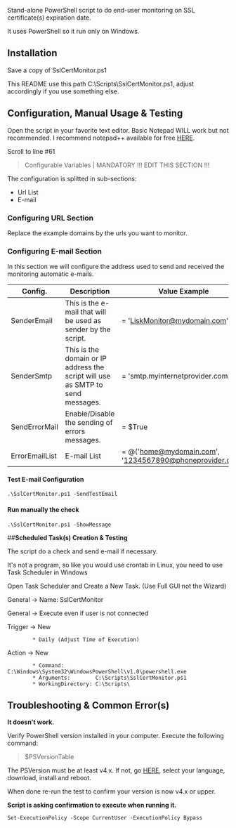 Stand-alone PowerShell script to do end-user monitoring on SSL certificate(s) expiration date.

It uses PowerShell so it run only on Windows.

## **Installation**

Save a copy of SslCertMonitor.ps1

This README use this path C:\Scripts\SslCertMonitor.ps1, adjust accordingly if you use something else.

## **Configuration, Manual Usage & Testing**

Open the script in your favorite text editor. Basic Notepad WILL work but not recommended. I recommend notepad++ available for free [HERE](https://notepad-plus-plus.org/).

Scroll to line #61

> Configurable Variables | MANDATORY !!! EDIT THIS SECTION !!!

The configuration is splitted in sub-sections:

 - Url List
 - E-mail

### **Configuring URL Section**

Replace the example domains by the urls you want to monitor.
 
### **Configuring E-mail Section**

In this section we will configure the address used to send and received the monitoring automatic e-mails.

Config.          | Description                                                                    | Value Example
------------     | -------------                                                                  | -------------
SenderEmail      | This is the e-mail that will be used as sender by the script.                  | = 'LiskMonitor@mydomain.com'
SenderSmtp       | This is the domain or IP address the script will use as SMTP to send messages. | = 'smtp.myinternetprovider.com'
SendErrorMail    | Enable/Disable the sending of errors messages.                                 | = $True
ErrorEmailList   | E-mail List                                                                    | = @('home@mydomain.com', '1234567890@phoneprovider.com')
 
#### Test E-mail Configuration

`.\SslCertMonitor.ps1 -SendTestEmail`

#### Run manually the check

`.\SslCertMonitor.ps1 -ShowMessage`

##**Scheduled Task(s) Creation & Testing**

The script do a check and send e-mail if necessary.

It's not a program, so like you would use crontab in Linux, you need to use Task Scheduler in Windows

Open Task Scheduler and Create a New Task. (Use Full GUI not the Wizard)

General -> Name: SslCertMonitor

General -> Execute even if user is not connected

Trigger -> New

			* Daily (Adjust Time of Execution)
			
Action  -> New

			* Command:          C:\Windows\System32\WindowsPowerShell\v1.0\powershell.exe
			* Arguments:        C:\Scripts\SslCertMonitor.ps1
			* WorkingDirectory: C:\Scripts\

## **Troubleshooting & Common Error(s)**

**It doesn’t work.**

Verify PowerShell version installed in your computer. Execute the following command:

> $PSVersionTable

The PSVersion must be at least v4.x.
If not, go [HERE](https://www.microsoft.com/en-us/download/details.aspx?id=40855), select your language, download, install and reboot.

When done re-run the test to confirm your version is now v4.x or upper.

**Script is asking confirmation to execute when running it.**

`Set-ExecutionPolicy -Scope CurrentUser -ExecutionPolicy Bypass`

